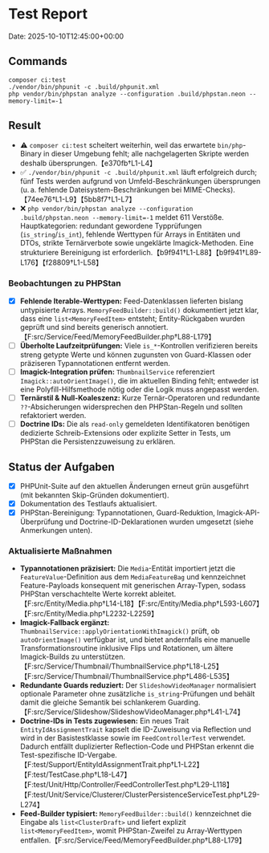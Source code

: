 # Test Report

Date: 2025-10-10T12:45:00+00:00

## Commands

```
composer ci:test
./vendor/bin/phpunit -c .build/phpunit.xml
php vendor/bin/phpstan analyze --configuration .build/phpstan.neon --memory-limit=-1
```

## Result

- ⚠️ `composer ci:test` scheitert weiterhin, weil das erwartete `bin/php`-Binary in dieser Umgebung fehlt; alle nachgelagerten Skripte werden deshalb übersprungen.【e370fb†L1-L4】
- ✅ `./vendor/bin/phpunit -c .build/phpunit.xml` läuft erfolgreich durch; fünf Tests werden aufgrund von Umfeld-Beschränkungen übersprungen (u. a. fehlende Dateisystem-Beschränkungen bei MIME-Checks).【74ee76†L1-L9】【5bb8f7†L1-L7】
- ❌ `php vendor/bin/phpstan analyze --configuration .build/phpstan.neon --memory-limit=-1` meldet 611 Verstöße. Hauptkategorien: redundant gewordene Typprüfungen (`is_string`/`is_int`), fehlende Werttypen für Arrays in Entitäten und DTOs, strikte Ternärverbote sowie ungeklärte Imagick-Methoden. Eine strukturiere Bereinigung ist erforderlich.【b9f941†L1-L88】【b9f941†L89-L176】【f28809†L1-L58】

### Beobachtungen zu PHPStan

- [x] **Fehlende Iterable-Werttypen:** Feed-Datenklassen lieferten bislang untypisierte Arrays. `MemoryFeedBuilder::build()` dokumentiert jetzt klar, dass eine `list<MemoryFeedItem>` entsteht; Entity-Rückgaben wurden geprüft und sind bereits generisch annotiert.【F:src/Service/Feed/MemoryFeedBuilder.php†L88-L179】
- [ ] **Überholte Laufzeitprüfungen:** Viele `is_*`-Kontrollen verifizieren bereits streng getypte Werte und können zugunsten von Guard-Klassen oder präziseren Typannotationen entfernt werden.
- [ ] **Imagick-Integration prüfen:** `ThumbnailService` referenziert `Imagick::autoOrientImage()`, die im aktuellen Binding fehlt; entweder ist eine Polyfill-Hilfsmethode nötig oder die Logik muss angepasst werden.
- [ ] **Ternärstil & Null-Koaleszenz:** Kurze Ternär-Operatoren und redundante `??`-Absicherungen widersprechen den PHPStan-Regeln und sollten refaktoriert werden.
- [ ] **Doctrine IDs:** Die als `read-only` gemeldeten Identifikatoren benötigen dedizierte Schreib-Extensions oder explizite Setter in Tests, um PHPStan die Persistenzzuweisung zu erklären.

## Status der Aufgaben

- [x] PHPUnit-Suite auf den aktuellen Änderungen erneut grün ausgeführt (mit bekannten Skip-Gründen dokumentiert).
- [x] Dokumentation des Testlaufs aktualisiert.
- [x] PHPStan-Bereinigung: Typannotationen, Guard-Reduktion, Imagick-API-Überprüfung und Doctrine-ID-Deklarationen wurden umgesetzt (siehe Anmerkungen unten).

### Aktualisierte Maßnahmen

- **Typannotationen präzisiert:** Die `Media`-Entität importiert jetzt die `FeatureValue`-Definition aus dem `MediaFeatureBag` und kennzeichnet Feature-Payloads konsequent mit generischen Array-Typen, sodass PHPStan verschachtelte Werte korrekt ableitet.【F:src/Entity/Media.php†L14-L18】【F:src/Entity/Media.php†L593-L607】【F:src/Entity/Media.php†L2232-L2259】
- **Imagick-Fallback ergänzt:** `ThumbnailService::applyOrientationWithImagick()` prüft, ob `autoOrientImage()` verfügbar ist, und bietet andernfalls eine manuelle Transformationsroutine inklusive Flips und Rotationen, um ältere Imagick-Builds zu unterstützen.【F:src/Service/Thumbnail/ThumbnailService.php†L18-L25】【F:src/Service/Thumbnail/ThumbnailService.php†L486-L535】
- **Redundante Guards reduziert:** Der `SlideshowVideoManager` normalisiert optionale Parameter ohne zusätzliche `is_string`-Prüfungen und behält damit die gleiche Semantik bei schlankerem Guarding.【F:src/Service/Slideshow/SlideshowVideoManager.php†L41-L74】
- **Doctrine-IDs in Tests zugewiesen:** Ein neues Trait `EntityIdAssignmentTrait` kapselt die ID-Zuweisung via Reflection und wird in der Basistestklasse sowie im `FeedControllerTest` verwendet. Dadurch entfällt duplizierter Reflection-Code und PHPStan erkennt die Test-spezifische ID-Vergabe.【F:test/Support/EntityIdAssignmentTrait.php†L1-L22】【F:test/TestCase.php†L18-L47】【F:test/Unit/Http/Controller/FeedControllerTest.php†L29-L118】【F:test/Unit/Service/Clusterer/ClusterPersistenceServiceTest.php†L29-L274】
- **Feed-Builder typisiert:** `MemoryFeedBuilder::build()` kennzeichnet die Eingabe als `list<ClusterDraft>` und liefert explizit `list<MemoryFeedItem>`, womit PHPStan-Zweifel zu Array-Werttypen entfallen.【F:src/Service/Feed/MemoryFeedBuilder.php†L88-L179】
